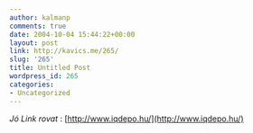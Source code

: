 ```yaml
---
author: kalmanp
comments: true
date: 2004-10-04 15:44:22+00:00
layout: post
link: http://kavics.me/265/
slug: '265'
title: Untitled Post
wordpress_id: 265
categories:
- Uncategorized
---
```


_Jó Link rovat_ : [http://www.iqdepo.hu/](http://www.iqdepo.hu/)
